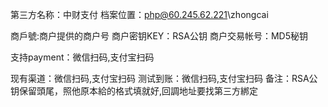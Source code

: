 ﻿第三方名称：中财支付
档案位置：php@60.245.62.221\zhongcai  
  
商戶號:商户提供的商户号
商户密钥KEY：RSA公钥
商户交易帐号：MD5秘钥  
  
支持payment：微信扫码,支付宝扫码
  
现有渠道：微信扫码,支付宝扫码
测试到账：微信扫码,支付宝扫码
备注：RSA公钥保留頭尾，照他原本給的格式填就好,回調地址要找第三方綁定
